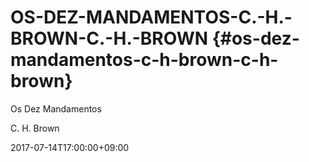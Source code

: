 # OS-DEZ-MANDAMENTOS-C.-H.-BROWN-C.-H.-BROWN {#os-dez-mandamentos-c-h-brown-c-h-brown}

Os Dez Mandamentos

C. H. Brown

2017-07-14T17:00:00+09:00